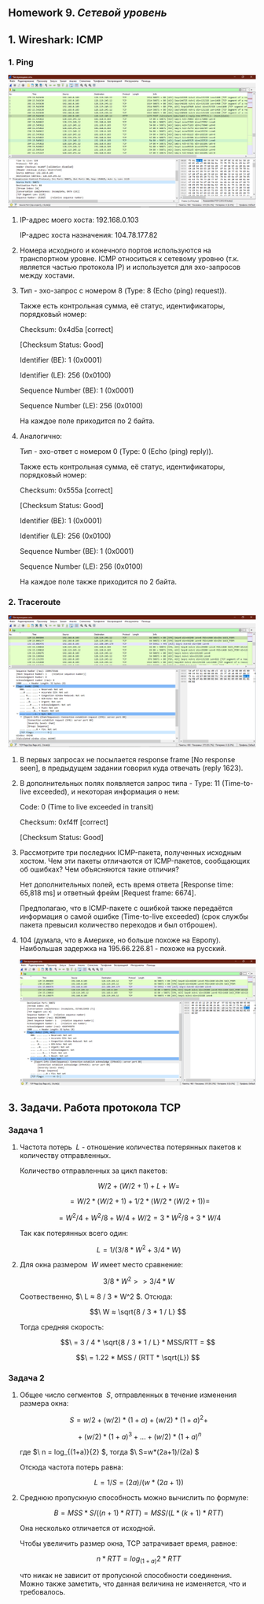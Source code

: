 ## Homework 9. ***Сетевой уровень***

## 1. Wireshark: ICMP

### 1. Ping

![plot](pictures/1.PNG)

1. IP-адрес моего хоста: 192.168.0.103

    IP-адрес хоста назначения: 104.78.177.82

2. Номера исходного и конечного портов используются на транспортном уровне. ICMP относиться к сетевому уровню (т.к. является частью протокола IP) и используется для эхо-запросов между хостами.
3. Тип - эхо-запрос с номером 8 (Type: 8 (Echo (ping) request)).

    Также есть контрольная сумма, её статус, идентификаторы, порядковый номер:
    
    Checksum: 0x4d5a [correct]
    
    [Checksum Status: Good]
    
    Identifier (BE): 1 (0x0001)
    
    Identifier (LE): 256 (0x0100)
    
    Sequence Number (BE): 1 (0x0001)
    
    Sequence Number (LE): 256 (0x0100)

    На каждое поле приходится по 2 байта.


4. Аналогично:

    Тип - эхо-ответ с номером 0 (Type: 0 (Echo (ping) reply)).

    Также есть контрольная сумма, её статус, идентификаторы, порядковый номер:
    
    Checksum: 0x555a [correct]
    
    [Checksum Status: Good]
    
    Identifier (BE): 1 (0x0001)
    
    Identifier (LE): 256 (0x0100)
    
    Sequence Number (BE): 1 (0x0001)
    
    Sequence Number (LE): 256 (0x0100)

    На каждое поле также приходится по 2 байта.

### 2. Traceroute

![plot](pictures/2.PNG)

1. В первых запросах не посылается response frame [No response seen], в предыдущем задании говорил куда отвечать (reply 1623).
2. В дополнительных полях появляется запрос типа - Type: 11 (Time-to-live exceeded), и некоторая информация о нем:

    Code: 0 (Time to live exceeded in transit)

    Checksum: 0xf4ff [correct]

    [Checksum Status: Good]

3. Рассмотрите три последних ICMP-пакета, полученных исходным хостом. Чем эти пакеты
отличаются от ICMP-пакетов, сообщающих об ошибках? Чем объясняются такие отличия?

    Нет дополнительных полей, есть время ответа [Response time: 65,818 ms] и ответный фрейм [Request frame: 6674].

    Предполагаю, что в ICMP-пакете с ошибкой также передаётся информация о самой ошибке (Time-to-live exceeded) (срок службы пакета превысил количество переходов и был отброшен).

4. 104 (думала, что в Америке, но больше похоже на Европу). Наибольшая задержка на 195.66.226.81 - похоже на русский.

    ![plot](pictures/3.PNG)

## 3. Задачи. Работа протокола TCP

### Задача 1

1. Частота потерь $\ { L }$ - отношение количества потерянных пакетов к количеству отправленных.

    Количество отправленных за цикл пакетов:

    $$\ W/2 + (W/2 + 1) + L + W = $$

    $$\ = W/2 * (W/2 + 1) + 1/2 * (W/2 * (W/2 + 1)) = $$

    $$\ = W^2 / 4 + W^2 / 8 + W / 4 + W / 2 = 3 * W^2 / 8 + 3 * W / 4 $$

    Так как потерянных всего один:

    $$\ L = 1 / (3 / 8 * W^2 + 3 / 4 * W) $$

2. Для окна размером $\ { W }$ имеет место сравнение:

    $$\ 3 / 8 * W^2 >> 3 / 4 * W $$

    Соотвественно, $\ L ≈ 8 / 3 * W^2 $. Отсюда:

    $$\ W ≈ \sqrt{8 / 3 * 1 / L} $$

    Тогда средняя скорость:

    $$\ = 3 / 4 * \sqrt{8 / 3 * 1 / L} * MSS/RTT = $$

    $$\ = 1.22 * MSS / (RTT * \sqrt{L}) $$

### Задача 2

1. Общее число сегментов $\ {  S }$, отправленных в течение изменения размера окна:

    $$\ S = w / 2 + (w / 2) * (1 + a) + (w / 2) * (1 + a)^2 + $$

    $$\ + (w / 2) * (1 + a)^3 + ... + (w / 2) * (1 + a)^n $$

    где $\ n = log_{(1+a)}{2} $, тогда $\ S=w*(2a+1)/(2a) $

    Отсюда частота потерь равна:

    $$\ L = 1 / S = (2a) / (w*(2a+1))  $$

2.  Среднюю пропускную способность можно вычислить по формуле:

    $$\ B = MSS * S / ((n+1) * RTT) = MSS / (L * (k+1) * RTT)  $$

    Она несколько отличается от исходной.

    Чтобы увеличить размер окна, TCP затрачивает время, равное:

    $$\ n * RTT = log_{(1+a)}2 * RTT  $$

    что никак не зависит от пропускной способности соединения. Можно также заметить, что данная величина не изменяется, что и требовалось.

